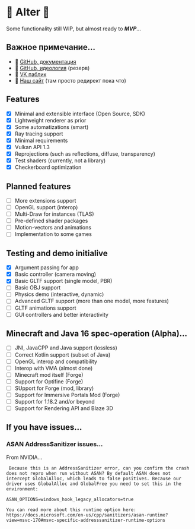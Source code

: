 # 🌋 Alter 🌋

Some functionality still WIP, but almost ready to ***MVP***…

## Важное примечание…

  - 👑 [GitHub, документация](https://github.com/helixd2s/about)
  - 🥀 [GitHub, идеология](https://github.com/helixd2s/core) (резерв)
  - 🥀 [VK паблик](https://vk.com/helixd2s)
  - 🥀 [Наш сайт](http://about.helixd2s.su/) (там просто редирект пока что)

## Features

  - [x] Minimal and extensible interface (Open Source, SDK)
  - [x] Lightweight renderer as prior
  - [x] Some automatizations (smart)
  - [x] Ray tracing support
  - [x] Minimal requirements
  - [x] Vulkan API 1.3
  - [x] Reprojections (such as reflections, diffuse, transparency)
  - [x] Test shaders (currently, not a library)
  - [x] Checkerboard optimization

## Planned features 

  - [ ] More extensions support
  - [ ] OpenGL support (interop)
  - [ ] Multi-Draw for instances (TLAS)
  - [ ] Pre-defined shader packages
  - [ ] Motion-vectors and animations
  - [ ] Implementation to some games

## Testing and demo initialive 

  - [x] Argument passing for app
  - [x] Basic controller (camera moving)
  - [x] Basic GLTF support (single model, PBR)
  - [ ] Basic OBJ support
  - [ ] Physics demo (interactive, dynamic)
  - [ ] Advanced GLTF support (more than one model, more features)
  - [ ] GLTF animations support
  - [ ] GUI controllers and better interactivity

## Minecraft and Java 16 spec-operation (Alpha)…

  - [ ] JNI, JavaCPP and Java support (lossless)
  - [ ] Correct Kotlin support (subset of Java)
  - [ ] OpenGL interop and compatibility
  - [ ] Interop with VMA (almost done)
  - [ ] Minecraft mod itself (Forge)
  - [ ] Support for Optifine (Forge)
  - [ ] SUpport for Forge (mod, library)
  - [ ] Support for Immersive Portals Mod (Forge)
  - [ ] Support for 1.18.2 and/or beyond
  - [ ] Support for Rendering API and Blaze 3D

## If you have issues…

### ASAN AddressSanitizer issues…

  From NVIDIA…

  ```
   Because this is an AddressSanitizer error, can you confirm the crash does not repro when run without ASAN? By default ASAN does not intercept GlobalAlloc, which leads to false positives. Because our driver uses GlobalAlloc and GlobalFree you need to set this in the environment:

  ASAN_OPTIONS=windows_hook_legacy_allocators=true

  You can read more about this runtime option here: https://docs.microsoft.com/en-us/cpp/sanitizers/asan-runtime?view=msvc-170#msvc-specific-addresssanitizer-runtime-options
  ```
